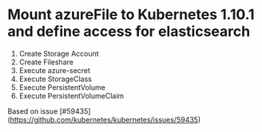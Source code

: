 # Mount azureFile to Kubernetes 1.10.1 and define access for elasticsearch
1. Create Storage Account 
2. Create Fileshare
3. Execute azure-secret
4. Execute StorageClass
5. Execute PersistentVolume
6. Execute PersistentVolumeClaim

Based on issue [#59435] (https://github.com/kubernetes/kubernetes/issues/59435) 

